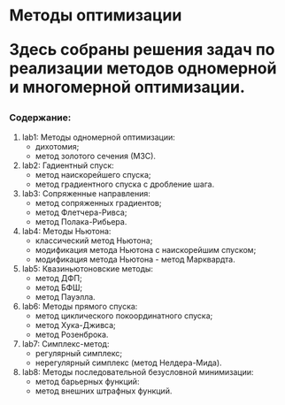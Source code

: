 <h1> Методы оптимизации </p>
<p> 
Здесь собраны решения задач по реализации методов одномерной и многомерной оптимизации.
</p>
<h3> Содержание:</h3>
<ol>
   <li> lab1: Методы одномерной оптимизации:
        <ul>
        <li> дихотомия; </li>
        <li> метод золотого сечения (МЗС). </li>
        </ul>        
   </li>
   <li> lab2: Гадиентный спуск:
        <ul>
          <li> метод наискорейшего спуска; </li>
          <li> метод градиентного спуска с дробление шага. </li>
        </ul> 
   </li>
   <li> lab3: Сопряженные направления:
        <ul>
          <li> метод сопряженных градиентов; </li>
          <li> метод Флетчера-Ривса; </li>
          <li> метод Полака-Рибьера. </li>
        </ul> </li>
   <li> lab4: Методы Ньютона:
        <ul>
          <li> классический метод Ньютона; </li>
          <li> модификация метода Ньютона с наискорейшим спуском; </li>
          <li> модификация метода Ньютона - метод Марквардта. </li>
        </ul> </li>
   <li> lab5: Квазиньютоновские методы:
        <ul>
          <li> метод ДФП; </li>
          <li> метод БФШ; </li>
          <li> метод Пауэлла. </li>
        </ul> </li>
   <li> lab6: Методы прямого спуска:
        <ul>
          <li> метод циклического покоординатного спуска; </li>
          <li> метод Хука-Дживса; </li>
          <li> метод Розенброка. </li>
        </ul> </li>
   <li> lab7: Симплекс-метод:
        <ul>
          <li> регулярный симплекс; </li> 
          <li> нерегулярный симплекс (метод Нелдера-Мида).</li>
        </ul> </li>
   <li> lab8: Методы последовательной безусловной минимизации:
        <ul>
          <li> метод барьерных функций: </li>
          <li> метод внешних штрафных функций.</li>
        </ul> </li>
</ol>
